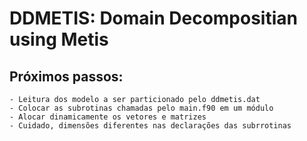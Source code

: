 # DDMETIS: Domain Decompositian using Metis

## Próximos passos:
    - Leitura dos modelo a ser particionado pelo ddmetis.dat
    - Colocar as subrotinas chamadas pelo main.f90 em um módulo
    - Alocar dinamicamente os vetores e matrizes
    - Cuidado, dimensões diferentes nas declarações das subrrotinas

